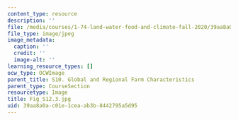 ```yaml
---
content_type: resource
description: ''
file: /media/courses/1-74-land-water-food-and-climate-fall-2020/39aa8a0ac01e1ceaab3b8442795a5d95_Fig_S12.3.jpg
file_type: image/jpeg
image_metadata:
  caption: ''
  credit: ''
  image-alt: ''
learning_resource_types: []
ocw_type: OCWImage
parent_title: S10. Global and Regional Farm Characteristics
parent_type: CourseSection
resourcetype: Image
title: Fig_S12.3.jpg
uid: 39aa8a0a-c01e-1cea-ab3b-8442795a5d95
---
```

